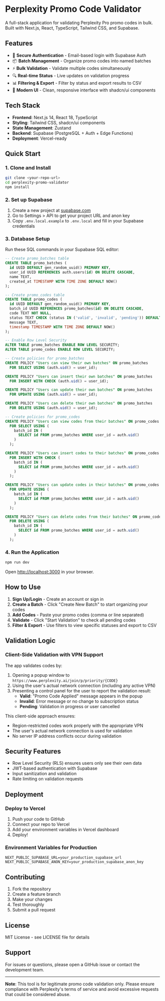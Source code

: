 # Perplexity Promo Code Validator

A full-stack application for validating Perplexity Pro promo codes in bulk. Built with Next.js, React, TypeScript, Tailwind CSS, and Supabase.

## Features

- 🔐 **Secure Authentication** - Email-based login with Supabase Auth
- 📦 **Batch Management** - Organize promo codes into named batches
- ⚡ **Bulk Validation** - Validate multiple codes simultaneously
- 🔍 **Real-time Status** - Live updates on validation progress
- 📊 **Filtering & Export** - Filter by status and export results to CSV
- 🎨 **Modern UI** - Clean, responsive interface with shadcn/ui components

## Tech Stack

- **Frontend**: Next.js 14, React 18, TypeScript
- **Styling**: Tailwind CSS, shadcn/ui components
- **State Management**: Zustand
- **Backend**: Supabase (PostgreSQL + Auth + Edge Functions)
- **Deployment**: Vercel-ready

## Quick Start

### 1. Clone and Install

```bash
git clone <your-repo-url>
cd perplexity-promo-validator
npm install
```

### 2. Set up Supabase

1. Create a new project at [supabase.com](https://supabase.com)
2. Go to Settings > API to get your project URL and anon key
3. Copy `.env.local.example` to `.env.local` and fill in your Supabase credentials

### 3. Database Setup

Run these SQL commands in your Supabase SQL editor:

```sql
-- Create promo_batches table
CREATE TABLE promo_batches (
  id UUID DEFAULT gen_random_uuid() PRIMARY KEY,
  user_id UUID REFERENCES auth.users(id) ON DELETE CASCADE,
  name TEXT,
  created_at TIMESTAMP WITH TIME ZONE DEFAULT NOW()
);

-- Create promo_codes table
CREATE TABLE promo_codes (
  id UUID DEFAULT gen_random_uuid() PRIMARY KEY,
  batch_id UUID REFERENCES promo_batches(id) ON DELETE CASCADE,
  code TEXT NOT NULL,
  status TEXT CHECK (status IN ('valid', 'invalid', 'pending')) DEFAULT 'pending',
  message TEXT,
  timestamp TIMESTAMP WITH TIME ZONE DEFAULT NOW()
);

-- Enable Row Level Security
ALTER TABLE promo_batches ENABLE ROW LEVEL SECURITY;
ALTER TABLE promo_codes ENABLE ROW LEVEL SECURITY;

-- Create policies for promo_batches
CREATE POLICY "Users can view their own batches" ON promo_batches
  FOR SELECT USING (auth.uid() = user_id);

CREATE POLICY "Users can insert their own batches" ON promo_batches
  FOR INSERT WITH CHECK (auth.uid() = user_id);

CREATE POLICY "Users can update their own batches" ON promo_batches
  FOR UPDATE USING (auth.uid() = user_id);

CREATE POLICY "Users can delete their own batches" ON promo_batches
  FOR DELETE USING (auth.uid() = user_id);

-- Create policies for promo_codes
CREATE POLICY "Users can view codes from their batches" ON promo_codes
  FOR SELECT USING (
    batch_id IN (
      SELECT id FROM promo_batches WHERE user_id = auth.uid()
    )
  );

CREATE POLICY "Users can insert codes to their batches" ON promo_codes
  FOR INSERT WITH CHECK (
    batch_id IN (
      SELECT id FROM promo_batches WHERE user_id = auth.uid()
    )
  );

CREATE POLICY "Users can update codes in their batches" ON promo_codes
  FOR UPDATE USING (
    batch_id IN (
      SELECT id FROM promo_batches WHERE user_id = auth.uid()
    )
  );

CREATE POLICY "Users can delete codes from their batches" ON promo_codes
  FOR DELETE USING (
    batch_id IN (
      SELECT id FROM promo_batches WHERE user_id = auth.uid()
    )
  );
```

### 4. Run the Application

```bash
npm run dev
```

Open [http://localhost:3000](http://localhost:3000) in your browser.

## How to Use

1. **Sign Up/Login** - Create an account or sign in
2. **Create a Batch** - Click "Create New Batch" to start organizing your codes
3. **Add Codes** - Paste your promo codes (comma or line separated)
4. **Validate** - Click "Start Validation" to check all pending codes
5. **Filter & Export** - Use filters to view specific statuses and export to CSV

## Validation Logic

### Client-Side Validation with VPN Support

The app validates codes by:
1. Opening a popup window to `https://www.perplexity.ai/join/p/priority/{CODE}`
2. Using the user's actual network connection (including any active VPN)
3. Presenting a control panel for the user to report the validation result:
   - **Valid**: "Promo Code Applied" message appears in the popup
   - **Invalid**: Error message or no change to subscription status
   - **Pending**: Validation in progress or user cancelled

This client-side approach ensures:
- Region-restricted codes work properly with the appropriate VPN
- The user's actual network connection is used for validation
- No server IP address conflicts occur during validation

## Security Features

- Row Level Security (RLS) ensures users only see their own data
- JWT-based authentication with Supabase
- Input sanitization and validation
- Rate limiting on validation requests

## Deployment

### Deploy to Vercel

1. Push your code to GitHub
2. Connect your repo to Vercel
3. Add your environment variables in Vercel dashboard
4. Deploy!

### Environment Variables for Production

```
NEXT_PUBLIC_SUPABASE_URL=your_production_supabase_url
NEXT_PUBLIC_SUPABASE_ANON_KEY=your_production_supabase_anon_key
```

## Contributing

1. Fork the repository
2. Create a feature branch
3. Make your changes
4. Test thoroughly
5. Submit a pull request

## License

MIT License - see LICENSE file for details

## Support

For issues or questions, please open a GitHub issue or contact the development team.

---

**Note**: This tool is for legitimate promo code validation only. Please ensure compliance with Perplexity's terms of service and avoid excessive requests that could be considered abuse.